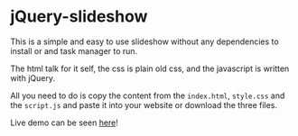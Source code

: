 # jQuery-slideshow

This is a simple and easy to use slideshow without any dependencies to install or and task manager to run.

The html talk for it self, the css is plain old css, and the javascript is written with jQuery.

All you need to do is copy the content from the `index.html`, `style.css` and the `script.js` and paste it into your website or download the three files.

Live demo can be seen [here](https://codepen.io/thomaskarl/pen/RdRWxM)!
